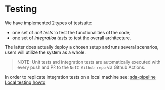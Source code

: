 Testing
=======

We have implemented 2 types of testsuite:

-   one set of *unit tests* to test the functionalities of the code;
-   one set of *integration tests* to test the overall architecture.

The latter does actually deploy a chosen setup and runs several
scenarios, users will utilize the system as a whole.

> NOTE:
> Unit tests and integration tests are automatically executed with every
> push and PR to the `NeIC Github repo` via Github Actions.

In order to replicate integration tests on a local machine see:
[sda-pipeline Local testing
howto](https://github.com/neicnordic/sda-pipeline/tree/master/dev_utils#readme)
